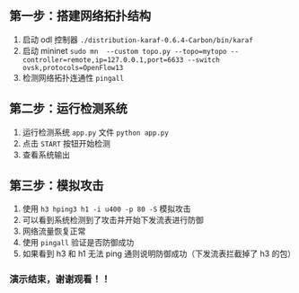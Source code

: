 ## 第一步：搭建网络拓扑结构

1. 启动 odl 控制器 `./distribution-karaf-0.6.4-Carbon/bin/karaf`
2. 启动 mininet `sudo mn  --custom topo.py --topo=mytopo --controller=remote,ip=127.0.0.1,port=6633 --switch ovsk,protocols=OpenFlow13`
3. 检测网络拓扑连通性 `pingall`

## 第二步：运行检测系统

1. 运行检测系统 `app.py` 文件 `python app.py`
2. 点击 `START` 按钮开始检测
3. 查看系统输出

## 第三步：模拟攻击

1. 使用 `h3 hping3 h1 -i u400 -p 80 -S` 模拟攻击
2. 可以看到系统检测到了攻击并开始下发流表进行防御
3. 网络流量恢复正常
4. 使用 `pingall` 验证是否防御成功
5. 如果看到 h3 和 h1 无法 ping 通则说明防御成功（下发流表拦截掉了 h3 的包）


### 演示结束，谢谢观看！！

